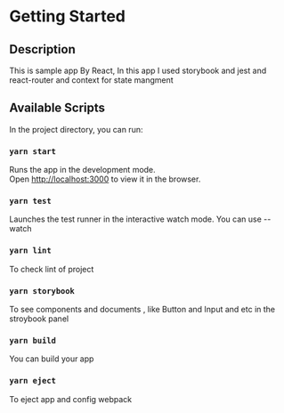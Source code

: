 # Getting Started 

## Description
This is sample app By React,
In this app I used storybook and jest and react-router and context for state mangment

## Available Scripts

In the project directory, you can run:

### `yarn start`
Runs the app in the development mode.\
Open [http://localhost:3000](http://localhost:3000) to view it in the browser.

### `yarn test`
Launches the test runner in the interactive watch mode.
You can use --watch 
### `yarn lint`
To check lint of project

### `yarn storybook`
To see components and documents , like Button and Input and etc in the stroybook panel
### `yarn build`
You can build your app 

### `yarn eject`
To eject app and config webpack 
